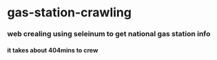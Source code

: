 # gas-station-crawling
### web crealing using seleinum to get national gas station info
#### it takes about 404mins to crew
